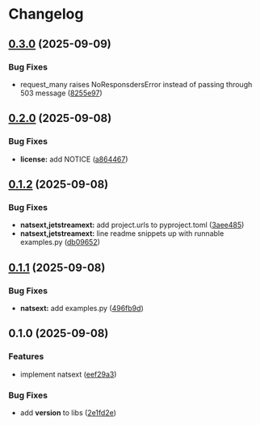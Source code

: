 # Changelog

## [0.3.0](https://github.com/oliverlambson/orbit.py/compare/natsext-v0.2.0...natsext-v0.3.0) (2025-09-09)


### Bug Fixes

* request_many raises NoResponsdersError instead of passing through 503 message ([8255e97](https://github.com/oliverlambson/orbit.py/commit/8255e973e87125d038adc43dac2d742d2d1522f7))

## [0.2.0](https://github.com/oliverlambson/orbit.py/compare/natsext-v0.1.2...natsext-v0.2.0) (2025-09-08)


### Bug Fixes

* **license:** add NOTICE ([a864467](https://github.com/oliverlambson/orbit.py/commit/a8644677f0296eabb04c966d5135253ef3608d60))

## [0.1.2](https://github.com/oliverlambson/orbit.py/compare/natsext-v0.1.1...natsext-v0.1.2) (2025-09-08)


### Bug Fixes

* **natsext,jetstreamext:** add project.urls to pyproject.toml ([3aee485](https://github.com/oliverlambson/orbit.py/commit/3aee4854b06fe13b0390886aa7111871faba464f))
* **natsext,jetstreamext:** line readme snippets up with runnable examples.py ([db09652](https://github.com/oliverlambson/orbit.py/commit/db0965241b25acef8c7ec37f2cc7960802ae75ba))

## [0.1.1](https://github.com/oliverlambson/orbit.py/compare/natsext-v0.1.0...natsext-v0.1.1) (2025-09-08)


### Bug Fixes

* **natsext:** add examples.py ([496fb9d](https://github.com/oliverlambson/orbit.py/commit/496fb9d1490cd3bbe43368a79059faf373f58f85))

## 0.1.0 (2025-09-08)


### Features

* implement natsext ([eef29a3](https://github.com/oliverlambson/orbit.py/commit/eef29a3a668b88cfd5286a61f1bb730cb7407fea))


### Bug Fixes

* add __version__ to libs ([2e1fd2e](https://github.com/oliverlambson/orbit.py/commit/2e1fd2ef1dd4ec986e15dd571e4ce5f0a1e45692))
